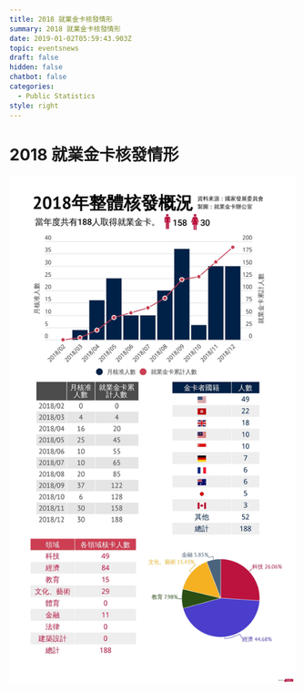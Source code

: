 ```yaml
---
title: 2018 就業金卡核發情形
summary: 2018 就業金卡核發情形
date: 2019-01-02T05:59:43.903Z
topic: eventsnews
draft: false
hidden: false
chatbot: false
categories:
  - Public Statistics
style: right
---
```

# 2018 就業金卡核發情形

![2018 就業金卡核發數據](/cms-uploads/2018-employment-gold-card-issuance-status.jpg)